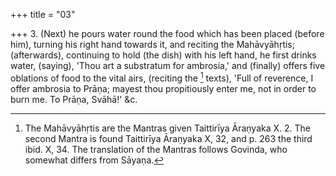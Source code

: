 +++
title = "03"

+++
3. (Next) he pours water round the food which has been placed (before him), turning his right hand towards it, and reciting the Mahāvyāhṛtis; (afterwards), continuing to hold (the dish) with his left hand, he first drinks water, (saying), 'Thou art a substratum for ambrosia,' and (finally) offers five oblations of food to the vital airs, (reciting the [^2]  texts), 'Full of reverence, I offer ambrosia to Prāṇa; mayest thou propitiously enter me, not in order to burn me. To Prāṇa, Svāhā!' &c.


[^2]:  The Mahāvyāhṛtis are the Mantras given Taittirīya Āraṇyaka X. 2. The second Mantra is found Taittirīya Āraṇyaka X, 32, and p. 263 the third ibid. X, 34. The translation of the Mantras follows Govinda, who somewhat differs from Sāyaṇa.
